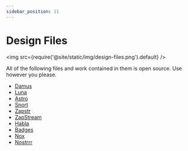 ```yaml
---
sidebar_position: 11
---
```


# Design Files

<img src={require('@site/static/img/design-files.png').default} />

All of the following files and work contained in them is open source. Use however you please. 


- [Damus](https://www.figma.com/file/ORaT1T0Ywfbm0sIjwy5Rgq/Damus-iOS?type=design&node-id=0-1&mode=design)
- [Luna](https://www.figma.com/file/ThUW7QxTYT0BUxcH48uelG/Luna?type=design&node-id=0%3A1&t=ygHFbUBPAVUi4JzM-1)
- [Astro](https://www.figma.com/file/JuV9uaAUpG4DVLjwRh98MP/Astro?type=design&node-id=26%3A3065&t=oEyL8cqex6D9M6Is-1)
- [Snort](https://www.figma.com/file/Q79i1WVA1bIAzYaLihgteN/Snort?type=design&node-id=0%3A1&t=BJy9Q6yahgT7Ar37-1)
- [Zapstr](https://www.figma.com/file/a4pTUGdDV0FOXP1HiEHiog/Zapstr?type=design&node-id=1071%3A21552&t=p6bvnC8IykIqcP9g-1)
- [ZapStream](https://www.figma.com/file/u9zsILljwub5aP49rKR7sY/zapstream?type=design&node-id=0%3A1&mode=design&t=fLgzZ1QmzZw9gafb-1)
- [Habla](https://www.figma.com/file/zKa4I3dBFGTAmzT9r48rmz/Chronos?type=design&node-id=0%3A1&t=rhngjIwCCeGHYMSz-1)
- [Badges](https://www.nostrapps.com/)
- [Nox](https://www.figma.com/file/RLWCDWbihlMxHU2rY1BzAA/NOX?type=design&node-id=0%3A1&t=SfkabPWpDrrGqRHF-1)
- [Nostrrr](https://www.figma.com/file/pUyfdfIh0DplK9ehDPil5a/Nostrrr?type=design&node-id=0%3A1&t=olRMRcy429bwfKhM-1)